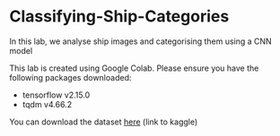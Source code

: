 # Classifying-Ship-Categories
In this lab, we analyse ship images and categorising them using a CNN model

This lab is created using Google Colab.
Please ensure you have the following packages downloaded:

- tensorflow v2.15.0
- tqdm v4.66.2

You can download the dataset [here](https://www.kaggle.com/datasets/arpitjain007/game-of-deep-learning-ship-datasets) (link to kaggle)
